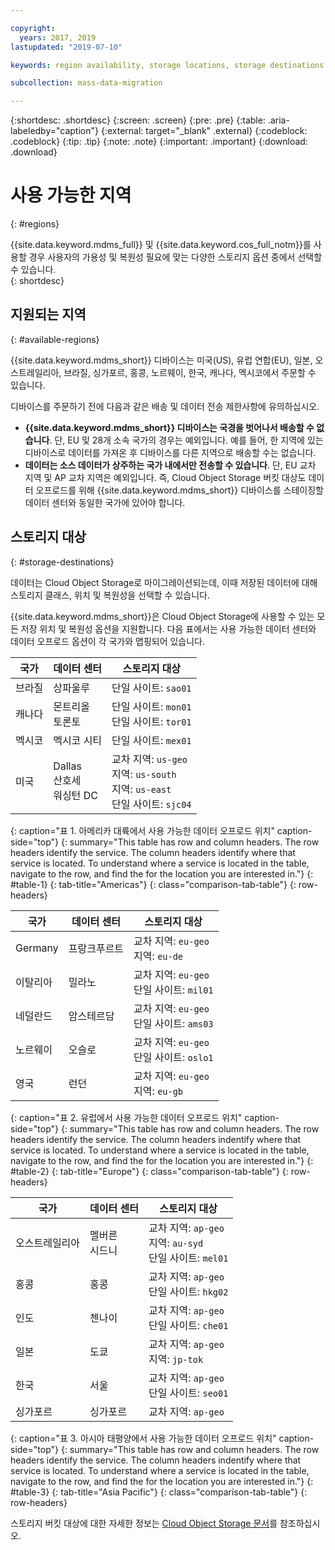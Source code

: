 ```yaml
---

copyright:
  years: 2017, 2019
lastupdated: "2019-07-10"

keywords: region availability, storage locations, storage destinations

subcollection: mass-data-migration

---
```


{:shortdesc: .shortdesc}
{:screen: .screen}
{:pre: .pre}
{:table: .aria-labeledby="caption"}
{:external: target="_blank" .external}
{:codeblock: .codeblock}
{:tip: .tip}
{:note: .note}
{:important: .important}
{:download: .download}

# 사용 가능한 지역
{: #regions}

{{site.data.keyword.mdms_full}} 및 {{site.data.keyword.cos_full_notm}}를 사용할 경우 사용자의 가용성 및 복원성 필요에 맞는 다양한 스토리지 옵션 중에서 선택할 수 있습니다.   
{: shortdesc}

## 지원되는 지역
{: #available-regions}

{{site.data.keyword.mdms_short}} 디바이스는 미국(US), 유럽 연합(EU), 일본, 오스트레일리아, 브라질, 싱가포르, 홍콩, 노르웨이, 한국, 캐나다, 멕시코에서 주문할 수 있습니다. 

디바이스를 주문하기 전에 다음과 같은 배송 및 데이터 전송 제한사항에 유의하십시오. 

- **{{site.data.keyword.mdms_short}} 디바이스는 국경을 벗어나서 배송할 수 없습니다**. 단, EU 및 28개 소속 국가의 경우는 예외입니다. 예를 들어, 한 지역에 있는 디바이스로 데이터를 가져온 후 디바이스를 다른 지역으로 배송할 수는 없습니다. 
- **데이터는 소스 데이터가 상주하는 국가 내에서만 전송할 수 있습니다**. 단, EU 교차 지역 및 AP 교차 지역은 예외입니다. 즉, Cloud Object Storage 버킷 대상도 데이터 오프로드를 위해 {{site.data.keyword.mdms_short}} 디바이스를 스테이징할 데이터 센터와 동일한 국가에 있어야 합니다.  

## 스토리지 대상
{: #storage-destinations}

데이터는 Cloud Object Storage로 마이그레이션되는데, 이때 저장된 데이터에 대해 스토리지 클래스, 위치 및 복원성을 선택할 수 있습니다.  

{{site.data.keyword.mdms_short}}은 Cloud Object Storage에 사용할 수 있는 모든 저장 위치 및 복원성 옵션을 지원합니다. 다음 표에서는 사용 가능한 데이터 센터와 데이터 오프로드 옵션이 각 국가와 맵핑되어 있습니다. 

|국가 | 데이터 센터 | 스토리지 대상 |
|-----|-----|----|
|브라질 | 상파울루 | 단일 사이트: `sao01`  |
|캐나다 | 몬트리올 <br>토론토 | 단일 사이트: `mon01` <br>단일 사이트: `tor01` |
|멕시코| 멕시코 시티 | 단일 사이트: `mex01` |
|미국|Dallas<br> 산호세 <br>워싱턴 DC | 교차 지역: `us-geo`<br>지역: `us-south`<br>지역: `us-east`<br>단일 사이트: `sjc04` |
{: caption="표 1. 아메리카 대륙에서 사용 가능한 데이터 오프로드 위치" caption-side="top"}
{: summary="This table has row and column headers. The row headers identify the service. The column headers identify where that service is located. To understand where a service is located in the table, navigate to the row, and find the for the location you are interested in."}
{: #table-1}
{: tab-title="Americas"}
{: class="comparison-tab-table"}
{: row-headers}

|국가 | 데이터 센터 | 스토리지 대상 |
|-----|-----|----|
|Germany | 프랑크푸르트 | 교차 지역: `eu-geo`<br>지역: `eu-de`  | 
|이탈리아 | 밀라노 | 교차 지역: `eu-geo`<br>단일 사이트: `mil01`  | 
|네덜란드 | 암스테르담 | 교차 지역: `eu-geo`<br>단일 사이트: `ams03`| 
|노르웨이| 오슬로 | 교차 지역: `eu-geo`<br>단일 사이트: `oslo1`  | 
|영국 | 런던 | 교차 지역: `eu-geo`<br>지역: `eu-gb`  |
{: caption="표 2. 유럽에서 사용 가능한 데이터 오프로드 위치" caption-side="top"}
{: summary="This table has row and column headers. The row headers identify the service. The column headers indentify where that service is located. To understand where a service is located in the table, navigate to the row, and find the for the location you are interested in."}
{: #table-2}
{: tab-title="Europe"}
{: class="comparison-tab-table"}
{: row-headers}

|국가 | 데이터 센터 | 스토리지 대상 |
|-----|-----|----|
|오스트레일리아 | 멜버른 <br>시드니 | 교차 지역: `ap-geo`<br>지역: `au-syd`<br>단일 사이트: `mel01`  |
|홍콩 |홍콩 | 교차 지역: `ap-geo`<br>단일 사이트: `hkg02`  |
|인도 | 첸나이 | 교차 지역: `ap-geo`<br>단일 사이트: `che01` | 
|일본 | 도쿄 | 교차 지역: `ap-geo`<br>지역: `jp-tok`  |
|한국| 서울 | 교차 지역: `ap-geo`<br>단일 사이트: `seo01`  | 
|싱가포르 |싱가포르 | 교차 지역: `ap-geo`| 
{: caption="표 3. 아시아 태평양에서 사용 가능한 데이터 오프로드 위치" caption-side="top"}
{: summary="This table has row and column headers. The row headers identify the service. The column headers indentify where that service is located. To understand where a service is located in the table, navigate to the row, and find the for the location you are interested in."}
{: #table-3}
{: tab-title="Asia Pacific"}
{: class="comparison-tab-table"}
{: row-headers}

스토리지 버킷 대상에 대한 자세한 정보는 [Cloud Object Storage 문서](/docs/services/cloud-object-storage/basics?topic=cloud-object-storage-endpoints)를 참조하십시오. 
